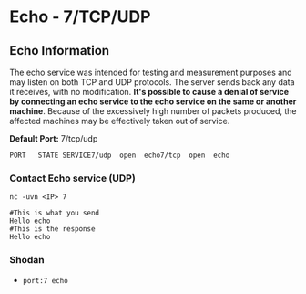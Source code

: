 # Echo - 7/TCP/UDP

## Echo Information <a id="basic-information"></a>

The echo service was intended for testing and measurement purposes and may listen on both TCP and UDP protocols. The server sends back any data it receives, with no modification. **It's possible to cause a denial of service by connecting an echo service to the echo service on the same or another machine**. Because of the excessively high number of packets produced, the affected machines may be effectively taken out of service.​

**Default Port:** 7/tcp/udp

```text
PORT   STATE SERVICE7/udp  open  echo7/tcp  open  echo
```

### Contact Echo service \(UDP\) <a id="contact-echo-service-udp"></a>

```text
nc -uvn <IP> 7

#This is what you send
Hello echo 
#This is the response   
Hello echo    
```

### Shodan <a id="shodan"></a>

* `port:7 echo`

